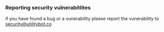 ### Reporting security vulnerabitlites 

if you have found a bug or a vunerability please report the vunerability to security@utilitybot.co